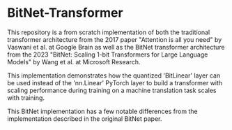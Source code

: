 # BitNet-Transformer

This repository is a from scratch implementation of both the traditional transformer architecture from the 2017 paper "Attention is all you need" by Vaswani et al. at Google Brain as well as the BitNet transformer architecture from the 2023 "BitNet: Scaling 1-bit Transformers for Large Language Models" by Wang et al. at Microsoft Research. 

This implementation demonstrates how the quantized 'BitLinear' layer can be used instead of the 'nn.Linear' PyTorch layer to build a transformer with scaling performance during training on a machine translation task scales with training. 

This BitNet implementation has a few notable differences from the implementation described in the original BitNet paper. 



